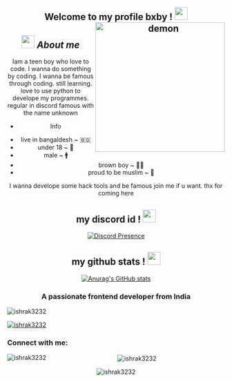 <div align="center">
<h2> Welcome to my profile bxby ! <img src="https://cdn.discordapp.com/emojis/792387821918355456.gif" width="30px">
 
<img align="right" width=300px alt="demon" src="https://cdn.discordapp.com/emojis/873662771730980925.png" />

## <img src="https://cdn.discordapp.com/emojis/866907882393567242.png" width="30px">&nbsp;***About me***

Iam a teen boy who love to code. I wanna do something by coding. I wanna be famous through coding. still learning. love to use python to develope my programmes. regular in discord famous with the name unknown
 
- Info 
* live in bangaldesh ~ 🇧🇩
* under 18 ~ 🔞
* male ~ 🚹
* brown boy ~ 👦🏾
* proud to be muslim ~ 🕋
 

I wanna develope some hack tools and be famous join me if u want. thx for coming here
  
<div align="center">
<h2> my discord id ! <img src="https://cdn.discordapp.com/emojis/776478630393806888.png" width="30px"></h2>
</div>

[![Discord Presence](https://lanyard.cnrad.dev/api/983946996354252830?borderRadius=20px&idleMessage=Bomming%20your%20Mom&hideStatus=false&bg=000000&hideDiscrim=true)](https://discord.com/users/983946996354252830)
<div align="center">
<h2> my github stats ! <img src="https://cdn.discordapp.com/emojis/873662771730980925.png" width="30px"></h2>

[![Anurag's GitHub stats](https://github-readme-stats.vercel.app/api?username=ishrak3232&show_icons=true&theme=dark&ring_color=26bccc)](https://github.com/anuraghazra/github-readme-stats)
<h3 align="center">A passionate frontend developer from India</h3>

<p align="left"> <img src="https://komarev.com/ghpvc/?username=ishrak3232&label=Profile%20views&color=808080&style=flat" alt="ishrak3232" /> </p>

<p align="left"> <a href="https://github.com/ryo-ma/github-profile-trophy"><img src="https://github-profile-trophy.vercel.app/?username=ishrak3232" alt="ishrak3232" /></a> </p>

<h3 align="left">Connect with me:</h3>
<p align="left">
</p>

<p><img align="left" src="https://github-readme-stats.vercel.app/api/top-langs?username=ishrak3232&show_icons=true&theme=onedark&title_color=f7f7f7&text_color=00e1ff&locale=en&layout=compact" alt="ishrak3232" /></p>

<p>&nbsp;<img align="center" src="https://github-readme-stats.vercel.app/api?username=ishrak3232&show_icons=true&theme=onedark&title_color=fafafa&text_color=00eeff&locale=en" alt="ishrak3232" /></p>

<p><img align="center" src="https://github-readme-streak-stats.herokuapp.com/?user=ishrak3232&theme=dark" alt="ishrak3232" /></p>
